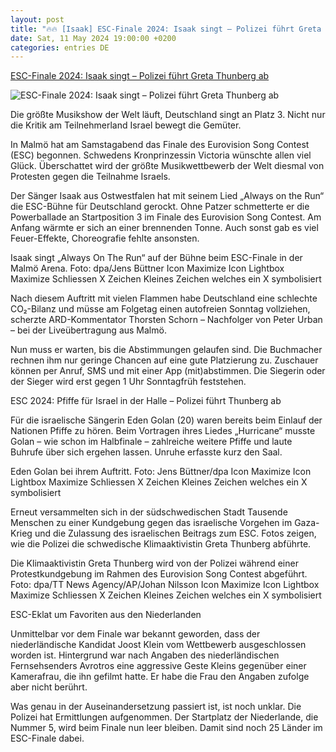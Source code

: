 ```yaml
---
layout: post
title: "🔥🔥 [Isaak] ESC-Finale 2024: Isaak singt – Polizei führt Greta Thunberg ab"
date: Sat, 11 May 2024 19:00:00 +0200
categories: entries DE
---
```

[ESC-Finale 2024: Isaak singt – Polizei führt Greta Thunberg ab](https://www.noz.de/deutschland-welt/promi-show/artikel/esc-finale-2024-isaak-singt-polizei-fuehrt-greta-thunberg-ab-46991978)

![ESC-Finale 2024: Isaak singt – Polizei führt Greta Thunberg ab](https://images.noz-mhn.de/img/46991986/crop/cbase_16_9-w1200/563947350/1946414639/isaak-esc-finale-2024.jpg)

Die größte Musikshow der Welt läuft, Deutschland singt an Platz 3. Nicht nur die Kritik am Teilnehmerland Israel bewegt die Gemüter.

In Malmö hat am Samstagabend das Finale des Eurovision Song Contest (ESC) begonnen. Schwedens Kronprinzessin Victoria wünschte allen viel Glück. Überschattet wird der größte Musikwettbewerb der Welt diesmal von Protesten gegen die Teilnahme Israels.

Der Sänger Isaak aus Ostwestfalen hat mit seinem Lied „Always on the Run“ die ESC-Bühne für Deutschland gerockt. Ohne Patzer schmetterte er die Powerballade an Startposition 3 im Finale des Eurovision Song Contest. Am Anfang wärmte er sich an einer brennenden Tonne. Auch sonst gab es viel Feuer-Effekte, Choreografie fehlte ansonsten.

Isaak singt „Always On The Run“ auf der Bühne beim ESC-Finale in der Malmö Arena. Foto: dpa/Jens Büttner Icon Maximize Icon Lightbox Maximize Schliessen X Zeichen Kleines Zeichen welches ein X symbolisiert

Nach diesem Auftritt mit vielen Flammen habe Deutschland eine schlechte CO₂-Bilanz und müsse am Folgetag einen autofreien Sonntag vollziehen, scherzte ARD-Kommentator Thorsten Schorn – Nachfolger von Peter Urban – bei der Liveübertragung aus Malmö.

Nun muss er warten, bis die Abstimmungen gelaufen sind. Die Buchmacher rechnen ihm nur geringe Chancen auf eine gute Platzierung zu. Zuschauer können per Anruf, SMS und mit einer App (mit)abstimmen. Die Siegerin oder der Sieger wird erst gegen 1 Uhr Sonntagfrüh feststehen.

ESC 2024: Pfiffe für Israel in der Halle – Polizei führt Thunberg ab

Für die israelische Sängerin Eden Golan (20) waren bereits beim Einlauf der Nationen Pfiffe zu hören. Beim Vortragen ihres Liedes „Hurricane“ musste Golan – wie schon im Halbfinale – zahlreiche weitere Pfiffe und laute Buhrufe über sich ergehen lassen. Unruhe erfasste kurz den Saal.

Eden Golan bei ihrem Auftritt. Foto: Jens Büttner/dpa Icon Maximize Icon Lightbox Maximize Schliessen X Zeichen Kleines Zeichen welches ein X symbolisiert

Erneut versammelten sich in der südschwedischen Stadt Tausende Menschen zu einer Kundgebung gegen das israelische Vorgehen im Gaza-Krieg und die Zulassung des israelischen Beitrags zum ESC. Fotos zeigen, wie die Polizei die schwedische Klimaaktivistin Greta Thunberg abführte.

Die Klimaaktivistin Greta Thunberg wird von der Polizei während einer Protestkundgebung im Rahmen des Eurovision Song Contest abgeführt. Foto: dpa/TT News Agency/AP/Johan Nilsson Icon Maximize Icon Lightbox Maximize Schliessen X Zeichen Kleines Zeichen welches ein X symbolisiert

ESC-Eklat um Favoriten aus den Niederlanden

Unmittelbar vor dem Finale war bekannt geworden, dass der niederländische Kandidat Joost Klein vom Wettbewerb ausgeschlossen worden ist. Hintergrund war nach Angaben des niederländischen Fernsehsenders Avrotros eine aggressive Geste Kleins gegenüber einer Kamerafrau, die ihn gefilmt hatte. Er habe die Frau den Angaben zufolge aber nicht berührt.

Was genau in der Auseinandersetzung passiert ist, ist noch unklar. Die Polizei hat Ermittlungen aufgenommen. Der Startplatz der Niederlande, die Nummer 5, wird beim Finale nun leer bleiben. Damit sind noch 25 Länder im ESC-Finale dabei.

